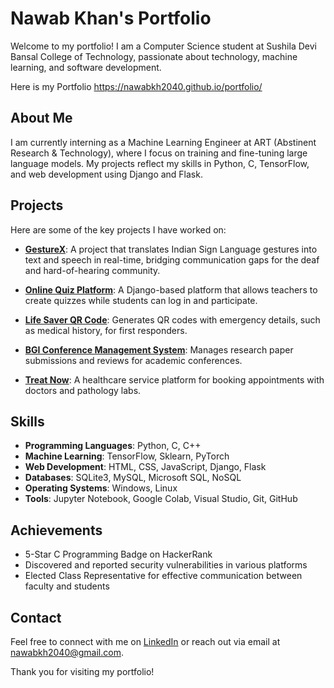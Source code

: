 # Nawab Khan's Portfolio

Welcome to my portfolio! I am a Computer Science student at Sushila Devi Bansal College of Technology, passionate about technology, machine learning, and software development.

Here is my Portfolio https://nawabkh2040.github.io/portfolio/

## About Me
I am currently interning as a Machine Learning Engineer at ART (Abstinent Research & Technology), where I focus on training and fine-tuning large language models. My projects reflect my skills in Python, C, TensorFlow, and web development using Django and Flask.

## Projects
Here are some of the key projects I have worked on:

- **[GestureX](https://github.com/nawabkh2040/GestureX)**: A project that translates Indian Sign Language gestures into text and speech in real-time, bridging communication gaps for the deaf and hard-of-hearing community.

- **[Online Quiz Platform](https://github.com/nawabkh2040/onlinequiz)**: A Django-based platform that allows teachers to create quizzes while students can log in and participate.

- **[Life Saver QR Code](https://github.com/nawabkh2040/lifesaverqr)**: Generates QR codes with emergency details, such as medical history, for first responders.

- **[BGI Conference Management System](https://github.com/nawabkh2040/BGI-Conference)**: Manages research paper submissions and reviews for academic conferences.

- **[Treat Now](https://github.com/nawabkh2040/ilaaj)**: A healthcare service platform for booking appointments with doctors and pathology labs.

## Skills
- **Programming Languages**: Python, C, C++
- **Machine Learning**: TensorFlow, Sklearn, PyTorch
- **Web Development**: HTML, CSS, JavaScript, Django, Flask
- **Databases**: SQLite3, MySQL, Microsoft SQL, NoSQL
- **Operating Systems**: Windows, Linux
- **Tools**: Jupyter Notebook, Google Colab, Visual Studio, Git, GitHub

## Achievements
- 5-Star C Programming Badge on HackerRank
- Discovered and reported security vulnerabilities in various platforms
- Elected Class Representative for effective communication between faculty and students

## Contact
Feel free to connect with me on [LinkedIn](https://www.linkedin.com/in/nawab-khan-n11) or reach out via email at [nawabkh2040@gmail.com](mailto:nawabkh2040@gmail.com).

Thank you for visiting my portfolio!
